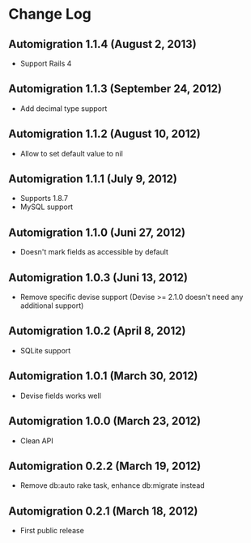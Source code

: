 # Change Log

## Automigration 1.1.4 (August 2, 2013)

* Support Rails 4

## Automigration 1.1.3 (September 24, 2012)

* Add decimal type support

## Automigration 1.1.2 (August 10, 2012)

* Allow to set default value to nil

## Automigration 1.1.1 (July 9, 2012)

* Supports 1.8.7
* MySQL support

## Automigration 1.1.0 (Juni 27, 2012)

* Doesn't mark fields as accessible by default

## Automigration 1.0.3 (Juni 13, 2012)

* Remove specific devise support (Devise >= 2.1.0 doesn't need any additional support)

## Automigration 1.0.2 (April 8, 2012)

* SQLite support

## Automigration 1.0.1 (March 30, 2012)

* Devise fields works well

## Automigration 1.0.0 (March 23, 2012)

* Clean API

## Automigration 0.2.2 (March 19, 2012)

* Remove db:auto rake task, enhance db:migrate instead

## Automigration 0.2.1 (March 18, 2012)

* First public release
